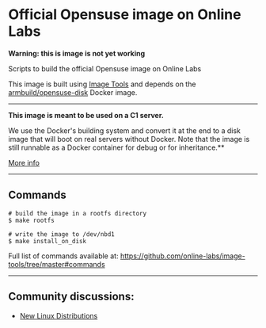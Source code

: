 Official Opensuse image on Online Labs
====================================

**Warning: this is image is not yet working**

Scripts to build the official Opensuse image on Online Labs

This image is built using [Image Tools](https://github.com/online-labs/image-tools) and depends on the [armbuild/opensuse-disk](https://registry.hub.docker.com/u/armbuild/opensuse-disk/) Docker image.

---

**This image is meant to be used on a C1 server.**

We use the Docker's building system and convert it at the end to a disk image that will boot on real servers without Docker. Note that the image is still runnable as a Docker container for debug or for inheritance.**

[More info](https://github.com/online-labs/image-tools#docker-based-builder)

---

Commands
--------

    # build the image in a rootfs directory
    $ make rootfs
    
    # write the image to /dev/nbd1
    $ make install_on_disk
    
Full list of commands available at: https://github.com/online-labs/image-tools/tree/master#commands

---

Community discussions:
----------------------

- [New Linux Distributions](https://community.cloud.online.net/t/official-new-linux-distributions-debian-coreos-centos-fedora-arch-linux/229)

